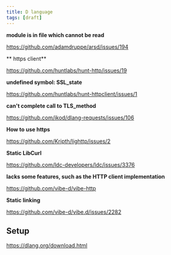 ```yaml
---
title: D language
tags: [draft]
---
```


**module is in file which cannot be read**

<https://github.com/adamdruppe/arsd/issues/194>

** https client**

<https://github.com/huntlabs/hunt-http/issues/19>

**undefined symbol: SSL_state**

<https://github.com/huntlabs/hunt-httpclient/issues/1>

**can't complete call to TLS_method**

<https://github.com/ikod/dlang-requests/issues/106>

**How to use https**

<https://github.com/Kripth/lighttp/issues/2>

**Static LibCurl**

<https://github.com/ldc-developers/ldc/issues/3376>

**lacks some features, such as the HTTP client implementation**

<https://github.com/vibe-d/vibe-http>

**Static linking**

<https://github.com/vibe-d/vibe.d/issues/2282>

## Setup

<https://dlang.org/download.html>
